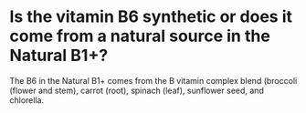 # Is the vitamin B6 synthetic or does it come from a natural source in the Natural B1+?

The B6 in the Natural B1+ comes from the B vitamin complex blend (broccoli (flower and stem), carrot (root), spinach (leaf), sunflower seed, and chlorella.